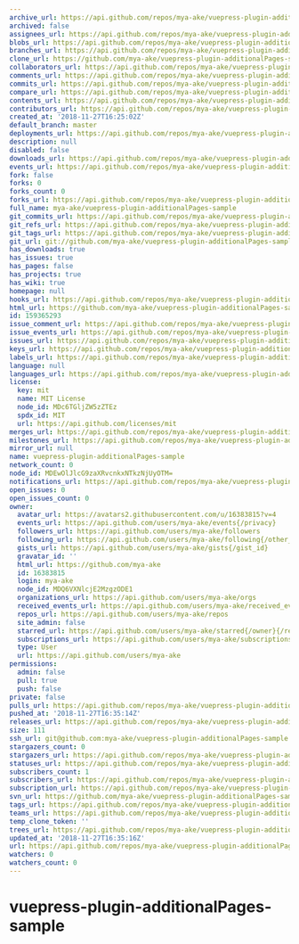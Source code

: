 ```yaml
---
archive_url: https://api.github.com/repos/mya-ake/vuepress-plugin-additionalPages-sample/{archive_format}{/ref}
archived: false
assignees_url: https://api.github.com/repos/mya-ake/vuepress-plugin-additionalPages-sample/assignees{/user}
blobs_url: https://api.github.com/repos/mya-ake/vuepress-plugin-additionalPages-sample/git/blobs{/sha}
branches_url: https://api.github.com/repos/mya-ake/vuepress-plugin-additionalPages-sample/branches{/branch}
clone_url: https://github.com/mya-ake/vuepress-plugin-additionalPages-sample.git
collaborators_url: https://api.github.com/repos/mya-ake/vuepress-plugin-additionalPages-sample/collaborators{/collaborator}
comments_url: https://api.github.com/repos/mya-ake/vuepress-plugin-additionalPages-sample/comments{/number}
commits_url: https://api.github.com/repos/mya-ake/vuepress-plugin-additionalPages-sample/commits{/sha}
compare_url: https://api.github.com/repos/mya-ake/vuepress-plugin-additionalPages-sample/compare/{base}...{head}
contents_url: https://api.github.com/repos/mya-ake/vuepress-plugin-additionalPages-sample/contents/{+path}
contributors_url: https://api.github.com/repos/mya-ake/vuepress-plugin-additionalPages-sample/contributors
created_at: '2018-11-27T16:25:02Z'
default_branch: master
deployments_url: https://api.github.com/repos/mya-ake/vuepress-plugin-additionalPages-sample/deployments
description: null
disabled: false
downloads_url: https://api.github.com/repos/mya-ake/vuepress-plugin-additionalPages-sample/downloads
events_url: https://api.github.com/repos/mya-ake/vuepress-plugin-additionalPages-sample/events
fork: false
forks: 0
forks_count: 0
forks_url: https://api.github.com/repos/mya-ake/vuepress-plugin-additionalPages-sample/forks
full_name: mya-ake/vuepress-plugin-additionalPages-sample
git_commits_url: https://api.github.com/repos/mya-ake/vuepress-plugin-additionalPages-sample/git/commits{/sha}
git_refs_url: https://api.github.com/repos/mya-ake/vuepress-plugin-additionalPages-sample/git/refs{/sha}
git_tags_url: https://api.github.com/repos/mya-ake/vuepress-plugin-additionalPages-sample/git/tags{/sha}
git_url: git://github.com/mya-ake/vuepress-plugin-additionalPages-sample.git
has_downloads: true
has_issues: true
has_pages: false
has_projects: true
has_wiki: true
homepage: null
hooks_url: https://api.github.com/repos/mya-ake/vuepress-plugin-additionalPages-sample/hooks
html_url: https://github.com/mya-ake/vuepress-plugin-additionalPages-sample
id: 159365293
issue_comment_url: https://api.github.com/repos/mya-ake/vuepress-plugin-additionalPages-sample/issues/comments{/number}
issue_events_url: https://api.github.com/repos/mya-ake/vuepress-plugin-additionalPages-sample/issues/events{/number}
issues_url: https://api.github.com/repos/mya-ake/vuepress-plugin-additionalPages-sample/issues{/number}
keys_url: https://api.github.com/repos/mya-ake/vuepress-plugin-additionalPages-sample/keys{/key_id}
labels_url: https://api.github.com/repos/mya-ake/vuepress-plugin-additionalPages-sample/labels{/name}
language: null
languages_url: https://api.github.com/repos/mya-ake/vuepress-plugin-additionalPages-sample/languages
license:
  key: mit
  name: MIT License
  node_id: MDc6TGljZW5zZTEz
  spdx_id: MIT
  url: https://api.github.com/licenses/mit
merges_url: https://api.github.com/repos/mya-ake/vuepress-plugin-additionalPages-sample/merges
milestones_url: https://api.github.com/repos/mya-ake/vuepress-plugin-additionalPages-sample/milestones{/number}
mirror_url: null
name: vuepress-plugin-additionalPages-sample
network_count: 0
node_id: MDEwOlJlcG9zaXRvcnkxNTkzNjUyOTM=
notifications_url: https://api.github.com/repos/mya-ake/vuepress-plugin-additionalPages-sample/notifications{?since,all,participating}
open_issues: 0
open_issues_count: 0
owner:
  avatar_url: https://avatars2.githubusercontent.com/u/16383815?v=4
  events_url: https://api.github.com/users/mya-ake/events{/privacy}
  followers_url: https://api.github.com/users/mya-ake/followers
  following_url: https://api.github.com/users/mya-ake/following{/other_user}
  gists_url: https://api.github.com/users/mya-ake/gists{/gist_id}
  gravatar_id: ''
  html_url: https://github.com/mya-ake
  id: 16383815
  login: mya-ake
  node_id: MDQ6VXNlcjE2MzgzODE1
  organizations_url: https://api.github.com/users/mya-ake/orgs
  received_events_url: https://api.github.com/users/mya-ake/received_events
  repos_url: https://api.github.com/users/mya-ake/repos
  site_admin: false
  starred_url: https://api.github.com/users/mya-ake/starred{/owner}{/repo}
  subscriptions_url: https://api.github.com/users/mya-ake/subscriptions
  type: User
  url: https://api.github.com/users/mya-ake
permissions:
  admin: false
  pull: true
  push: false
private: false
pulls_url: https://api.github.com/repos/mya-ake/vuepress-plugin-additionalPages-sample/pulls{/number}
pushed_at: '2018-11-27T16:35:14Z'
releases_url: https://api.github.com/repos/mya-ake/vuepress-plugin-additionalPages-sample/releases{/id}
size: 111
ssh_url: git@github.com:mya-ake/vuepress-plugin-additionalPages-sample.git
stargazers_count: 0
stargazers_url: https://api.github.com/repos/mya-ake/vuepress-plugin-additionalPages-sample/stargazers
statuses_url: https://api.github.com/repos/mya-ake/vuepress-plugin-additionalPages-sample/statuses/{sha}
subscribers_count: 1
subscribers_url: https://api.github.com/repos/mya-ake/vuepress-plugin-additionalPages-sample/subscribers
subscription_url: https://api.github.com/repos/mya-ake/vuepress-plugin-additionalPages-sample/subscription
svn_url: https://github.com/mya-ake/vuepress-plugin-additionalPages-sample
tags_url: https://api.github.com/repos/mya-ake/vuepress-plugin-additionalPages-sample/tags
teams_url: https://api.github.com/repos/mya-ake/vuepress-plugin-additionalPages-sample/teams
temp_clone_token: ''
trees_url: https://api.github.com/repos/mya-ake/vuepress-plugin-additionalPages-sample/git/trees{/sha}
updated_at: '2018-11-27T16:35:16Z'
url: https://api.github.com/repos/mya-ake/vuepress-plugin-additionalPages-sample
watchers: 0
watchers_count: 0
---
```


# vuepress-plugin-additionalPages-sample